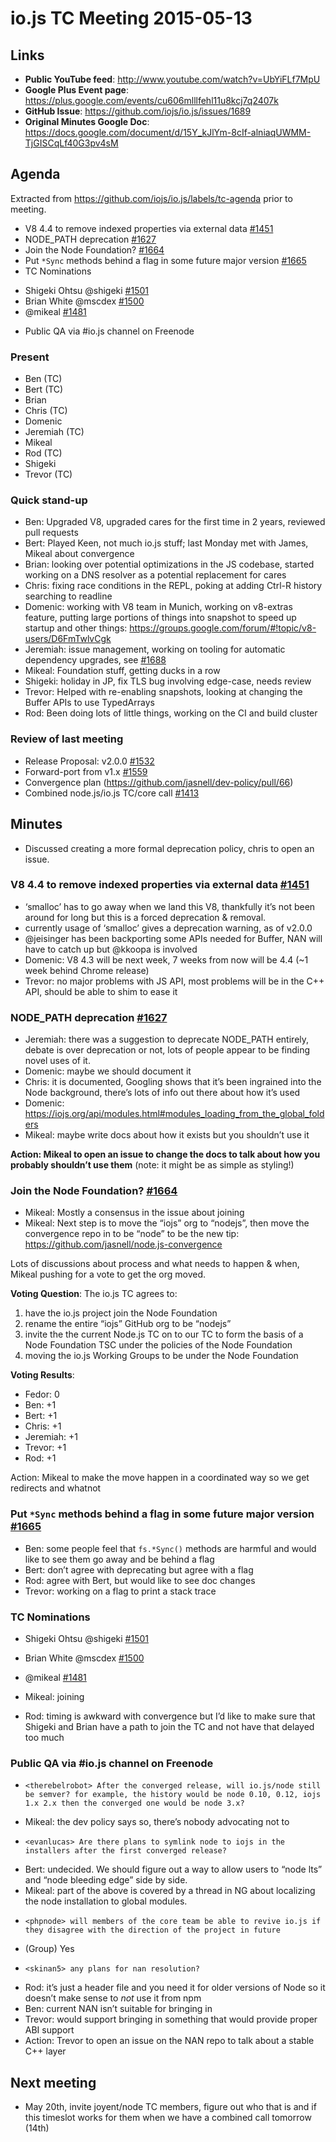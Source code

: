 # io.js TC Meeting 2015-05-13

## Links

* **Public YouTube feed**: http://www.youtube.com/watch?v=UbYiFLf7MpU
* **Google Plus Event page**: https://plus.google.com/events/cu606mlllfehl11u8kcj7q2407k
* **GitHub Issue**: https://github.com/iojs/io.js/issues/1689
* **Original Minutes Google Doc**: https://docs.google.com/document/d/15Y_kJlYm-8cIf-alniaqUWMM-TjGISCqLf40G3pv4sM

## Agenda

Extracted from https://github.com/iojs/io.js/labels/tc-agenda prior to meeting.

* V8 4.4 to remove indexed properties via external data [#1451](https://github.com/iojs/io.js/issues/1451)
* NODE_PATH deprecation [#1627](https://github.com/iojs/io.js/issues/1627)
* Join the Node Foundation? [#1664](https://github.com/iojs/io.js/issues/1664)
* Put `*Sync` methods behind a flag in some future major version [#1665](https://github.com/iojs/io.js/issues/1665)
* TC Nominations
 - Shigeki Ohtsu @shigeki [#1501](https://github.com/iojs/io.js/issues/1501)
 - Brian White @mscdex [#1500](https://github.com/iojs/io.js/issues/1500)
 - @mikeal [#1481](https://github.com/iojs/io.js/issues/1481)
* Public QA via #io.js channel on Freenode

### Present

* Ben (TC)
* Bert (TC)
* Brian
* Chris (TC)
* Domenic
* Jeremiah (TC)
* Mikeal
* Rod (TC)
* Shigeki
* Trevor (TC)

### Quick stand-up

* Ben: Upgraded V8, upgraded cares for the first time in 2 years, reviewed pull requests
* Bert: Played Keen, not much io.js stuff; last Monday met with James, Mikeal about convergence
* Brian: looking over potential optimizations in the JS codebase, started working on a DNS resolver as a potential replacement for cares
* Chris: fixing race conditions in the REPL, poking at adding Ctrl-R history searching to readline
* Domenic: working with V8 team in Munich, working on v8-extras feature, putting large portions of things into snapshot to speed up startup and other things: https://groups.google.com/forum/#!topic/v8-users/D6FmTwlvCgk
* Jeremiah: issue management, working on tooling for automatic dependency upgrades, see [#1688](https://github.com/iojs/io.js/pull/1688)
* Mikeal: Foundation stuff, getting ducks in a row
* Shigeki: holiday in JP, fix TLS bug involving edge-case, needs review
* Trevor: Helped with re-enabling snapshots, looking at changing the Buffer APIs to use TypedArrays
* Rod: Been doing lots of little things, working on the CI and build cluster

### Review of last meeting

* Release Proposal: v2.0.0 [#1532](https://github.com/iojs/io.js/pull/1532)
* Forward-port from v1.x [#1559](https://github.com/iojs/io.js/pull/1559)
* Convergence plan (https://github.com/jasnell/dev-policy/pull/66)
* Combined node.js/io.js TC/core call [#1413](https://github.com/iojs/io.js/issues/1413)

## Minutes

* Discussed creating a more formal deprecation policy, chris to open an issue.

### V8 4.4 to remove indexed properties via external data [#1451](https://github.com/iojs/io.js/issues/1451)

* ‘smalloc’ has to go away when we land this V8, thankfully it’s not been around for long but this is a forced deprecation & removal.
* currently usage of ‘smalloc’ gives a deprecation warning, as of v2.0.0
* @jeisinger has been backporting some APIs needed for Buffer, NAN will have to catch up but @kkoopa is involved
* Domenic: V8 4.3 will be next week, 7 weeks from now will be 4.4 (~1 week behind Chrome release)
* Trevor: no major problems with JS API, most problems will be in the C++ API, should be able to shim to ease it

### NODE_PATH deprecation [#1627](https://github.com/iojs/io.js/issues/1627)

* Jeremiah: there was a suggestion to deprecate NODE_PATH entirely, debate is over deprecation or not, lots of people appear to be finding novel uses of it.
* Domenic: maybe we should document it
* Chris: it is documented, Googling shows that it’s been ingrained into the Node background, there’s lots of info out there about how it’s used
* Domenic: https://iojs.org/api/modules.html#modules_loading_from_the_global_folders
* Mikeal: maybe write docs about how it exists but you shouldn’t use it

**Action: Mikeal to open an issue to change the docs to talk about how you probably shouldn’t use them** (note: it might be as simple as styling!)

### Join the Node Foundation? [#1664](https://github.com/iojs/io.js/issues/1664)

* Mikeal: Mostly a consensus in the issue about joining
* Mikeal: Next step is to move the “iojs” org to “nodejs”, then move the convergence repo in to be “node” to be the new tip: https://github.com/jasnell/node.js-convergence

Lots of discussions about process and what needs to happen & when, Mikeal pushing for a vote to get the org moved.

**Voting Question**: The io.js TC agrees to:
 1. have the io.js project join the Node Foundation
 2. rename the entire “iojs” GitHub org to be “nodejs”
 3. invite the the current Node.js TC on to our TC to form the basis of a Node Foundation TSC under the policies of the Node Foundation
 4. moving the io.js Working Groups to be under the Node Foundation

**Voting Results**:

* Fedor: 0
* Ben: +1
* Bert: +1
* Chris: +1
* Jeremiah: +1
* Trevor: +1
* Rod: +1

Action: Mikeal to make the move happen in a coordinated way so we get redirects and whatnot

### Put `*Sync` methods behind a flag in some future major version [#1665](https://github.com/iojs/io.js/issues/1665)

* Ben: some people feel that `fs.*Sync()` methods are harmful and would like to see them go away and be behind a flag
* Bert: don’t agree with deprecating but agree with a flag
* Rod: agree with Bert, but would like to see doc changes
* Trevor: working on a flag to print a stack trace

### TC Nominations

* Shigeki Ohtsu @shigeki [#1501](https://github.com/iojs/io.js/issues/1501)
* Brian White @mscdex [#1500](https://github.com/iojs/io.js/issues/1500)
* @mikeal [#1481](https://github.com/iojs/io.js/issues/1481)

* Mikeal: joining
* Rod: timing is awkward with convergence but I’d like to make sure that Shigeki and Brian have a path to join the TC and not have that delayed too much

### Public QA via #io.js channel on Freenode

* `<therebelrobot> After the converged release, will io.js/node still be semver? for example, the history would be node 0.10, 0.12, iojs 1.x 2.x then the converged one would be node 3.x?`
 - Mikeal: the dev policy says so, there’s nobody advocating not to
* `<evanlucas> Are there plans to symlink node to iojs in the installers after the first converged release?`
 - Bert: undecided. We should figure out a way to allow users to “node lts” and “node bleeding edge” side by side.
 - Mikeal: part of the above is covered by a thread in NG about localizing the node installation to global modules.
* `<phpnode> will members of the core team be able to revive io.js if they disagree with the direction of the project in future`
 - (Group) Yes
* `<skinan5> any plans for nan resolution?`
 - Rod: it’s just a header file and you need it for older versions of Node so it doesn’t make sense to _not_ use it from npm
 - Ben: current NAN isn’t suitable for bringing in
 - Trevor: would support bringing in something that would provide proper ABI support
 - Action: Trevor to open an issue on the NAN repo to talk about a stable C++ layer

## Next meeting

* May 20th, invite joyent/node TC members, figure out who that is and if this timeslot works for them when we have a combined call tomorrow (14th)
